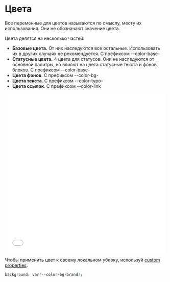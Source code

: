 # Цвета

Все переменные для цветов называются по смыслу, месту их использования. Они не обозначают значение цвета. 

Цвета делятся на несколько частей: 
+ **Базовые цвета.** От них наследуются все остальные. Использовать их в других случаях не рекомендуется. С префиксом --color-base-
+ **Статусные цвета.** 4 цвета для статусов. Они не наследуются от основной палитры, но влияют на цвета статусные текста и фонов блоков. С префиксом --color-base-
+ **Цвета фонов**. С префиксом --color-bg-
+ **Цвета текста**. С префиксом --color-typo-
+ **Цвета ссылок**. С префиксом --color-link

<iframe height='500' scrolling='no' title='289dd885a6773907fdff0546ce3a820a' src='//codepen.io/bem_design/embed/289dd885a6773907fdff0546ce3a820a/?height=265&theme-id=0&default-tab=css&embed-version=2&editable=true' frameborder='no' allowtransparency='true' allowfullscreen='true' style='width: 100%;'>See the Pen <a href='https://codepen.io/bem_design/pen/289dd885a6773907fdff0546ce3a820a/'>289dd885a6773907fdff0546ce3a820a</a> by BEM DESIGN (<a href='https://codepen.io/bem_design'>@bem_design</a>) on <a href='https://codepen.io'>CodePen</a>.
</iframe>

Чтобы применить цвет к своему локальном ублоку, используй [custom properties](https://developer.mozilla.org/en-US/docs/Web/CSS/--*).

```css
background: var(--color-bg-brand);
```